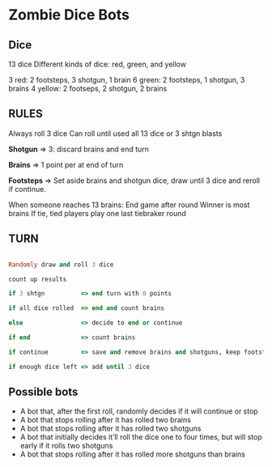 
# Zombie Dice Bots

## Dice

13 dice
Different kinds of dice: red, green, and yellow

3 red: 2 footsteps, 3 shotgun, 1 brain
6 green: 2 footsteps, 1 shotgun, 3 brains
4 yellow: 2 footseps, 2 shotgun, 2 brains

## RULES

Always roll 3 dice
Can roll until used all 13 dice or 3 shtgn blasts

**Shotgun** => 3: discard brains and end turn

**Brains** => 1 point per at end of turn

**Footsteps** => Set aside brains and shotgun dice, draw until 3 dice and reroll if continue.

When someone reaches 13 brains: 
  End game after round
  Winner is most brains
  If tie, tied players play one last tiebraker round

## TURN

``` ruby

Randomly draw and roll 3 dice

count up results

if 3 shtgn          => end turn with 0 points

if all dice rolled  => end and count brains

else                => decide to end or continue

if end              => count brains

if continue         => save and remove brains and shotguns, keep footsteps

if enough dice left => add until 3 dice

```

## Possible bots

- A bot that, after the first roll, randomly decides if it will continue or stop
- A bot that stops rolling after it has rolled two brains
- A bot that stops rolling after it has rolled two shotguns
- A bot that initially decides it’ll roll the dice one to four times, but will stop early if it rolls two shotguns
- A bot that stops rolling after it has rolled more shotguns than brains
